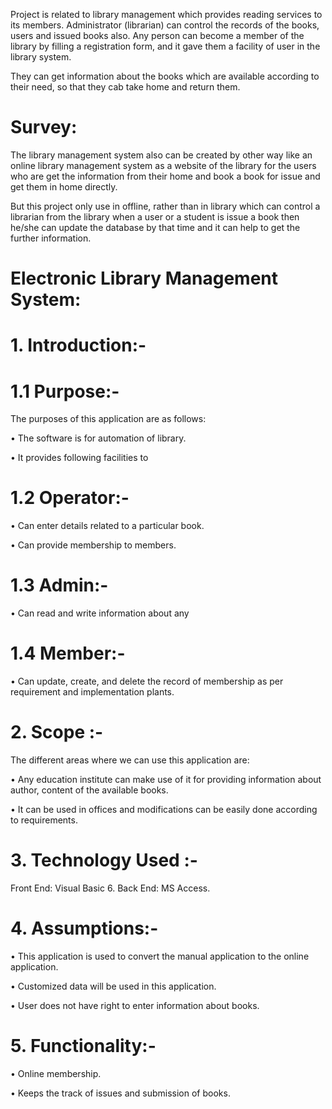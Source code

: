 Project is related to library management which provides reading services to its members. Administrator (librarian) can control the records of the books, users and issued books also. Any person can become a member of the library by filling a registration form, and it gave them a facility of user in the library system.

They can get information about the books which are available according to their need, so that they cab take home and return them.


# Survey:

The library management system also can be created by other way like an online library management system as a website of the library for the users who are get the information from their home and book a book for issue and get them in home directly. 

But this project only use in offline, rather than in library which can control a librarian from the library when a user or a student is issue a book then he/she can update the database by that time and it can help to get the further information.


# Electronic Library Management System:

# 1.	Introduction:-

  # 1.1 Purpose:-

  The purposes of this application are as follows:
  
   • The software is for automation of library.
     
   • It provides following facilities to

  # 1.2 Operator:-

   • Can enter details related to a particular book.
   
   • Can provide membership to members.

  # 1.3 Admin:-

   • Can read and write information about any

  # 1.4 Member:-

   • Can update, create, and delete the record of membership as per requirement and implementation plants.

# 2.	Scope :-

 The different areas where we can use this application are:       
 
   • Any education institute can make use of it for providing information about author, content of the available books.
   
   • It can be used in offices and modifications can be easily done according to requirements.

# 3.	Technology Used :-

  Front End:     Visual Basic 6.
  Back End:      MS Access.

# 4.	Assumptions:-

• This application is used to convert the manual application to the online application.

• Customized data will be used in this application.

• User does not have right to enter information about books.

# 5.	Functionality:-

• Online membership.

• Keeps the track of issues and submission of books.
